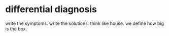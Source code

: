 # differential diagnosis
write the symptoms.
write the solutions.
think like house. we define how big is the box.